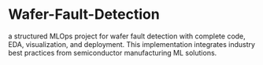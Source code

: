 # Wafer-Fault-Detection
a structured MLOps project for wafer fault detection with complete code, EDA, visualization, and deployment. This implementation integrates industry best practices from semiconductor manufacturing ML solutions.
